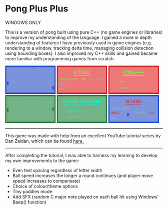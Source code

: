 # Pong Plus Plus

WINDOWS ONLY

This is a version of pong built using pure C++ (no game engines or libraries) to improve my understanding of the language. I gained a more in depth understanding of features I have previously used in game engines (e.g. rendering to a window, tracking delta time, managing collision detection using bounding boxes).
I also improved my C++ skills and gained became more familiar with programming games from scratch.

<img src="https://github.com/JACPro/JACPro.github.io/blob/main/images/PongGame.gif" title="Picking up Fuel" width="32%"></img>
<img src="https://github.com/JACPro/JACPro.github.io/blob/main/images/PongOptions.gif" title="Score Multipliers" width="32%"></img>
<img src="https://github.com/JACPro/JACPro.github.io/blob/main/images/PongMainMenu.png" title="Out of Fuel" width="32%"></img>
<img src="https://github.com/JACPro/JACPro.github.io/blob/main/images/PongGame.png" title="Start Screen" width="32%"></img>
<img src="https://github.com/JACPro/JACPro.github.io/blob/main/images/PongPlayerMenu.png" title="Finish Line" width="32%"></img> 
<img src="https://github.com/JACPro/JACPro.github.io/blob/main/images/PongOptionsMenu.png" title="Level Complete" width="32%"></img> 

___
This game was made with help from an excellent YouTube tutorial series by Dan Zaidan, which can be found [here.](https://www.youtube.com/playlist?list=PL7Ej6SUky135IAAR3PFCFyiVwanauRqj3)
___

After completing the tutorial, I was able to harness my learning to develop my own improvements to the game:
* Even text spacing regardless of letter width
* Ball speed increases the longer a round continues (and player move speed increases to compensate)
* Choice of colour/theme options
* Tiny paddles mode
* Add SFX (random C major note played on each ball hit using Windows' Beep() function)

<!---
* TODO - AI tries to hit the ball with the end of the pad instead of the middle to throw the player off
* TODO - Different AI difficulties
* TODO - Hard AI difficulty calculates the position it needs to be in to hit the ball as soon as the player hits it (rather than chasing the ball based only on its current position)
* TODO - Round paddles mode
* TODO - Graphics mode
-->
